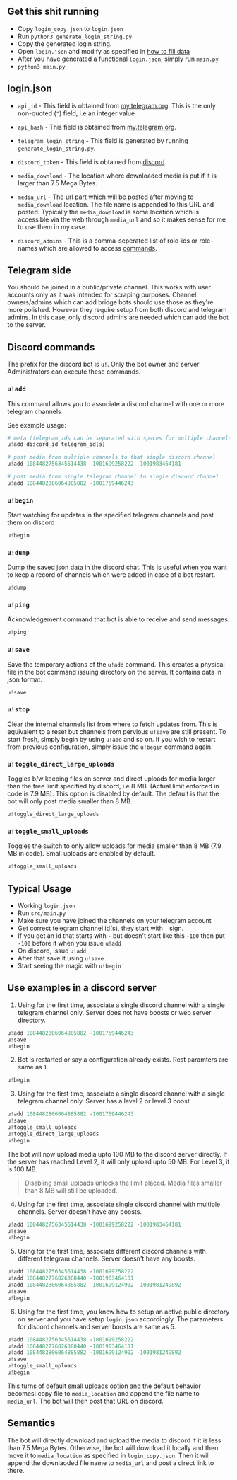 ## Get this shit running

- Copy `login_copy.json` to `login.json`
- Run `python3 generate_login_string.py`
- Copy the generated login string.
- Open `login.json` and modify as specified in [how to fill data](#login.json)
- After you have generated a functional `login.json`, simply run `main.py`
- `python3 main.py`

## login.json

- `api_id` - This field is obtained from [my.telegram.org](https://my.telegram.org). This is the only non-quoted (`"`) field, i.e an integer value

- `api_hash` - This field is obtained from [my.telegram.org](https://my.telegram.org).

- `telegram_login_string` - This field is generated by running `generate_login_string.py`.

- `discord_token` - This field is obtained from [discord](https://discord.com/developers/applications).

- `media_download` - The location where downloaded media is put if it is larger than 7.5 Mega Bytes.

- `media_url` - The url part which will be posted after moving to `media_download` location. The file name is appended to this URL and posted.
Typically the `media_download` is some location which is accessible via the
web through `media_url` and so it makes sense for me to use them in my case.

- `discord_admins` - This is a comma-seperated list of role-ids or role-names
which are allowed to access [commands](#discord-commands).


## Telegram side
You should be joined in a public/private channel. This works with user accounts only
as it was intended for scraping purposes. Channel owners/admins which can add bridge
bots should use those as they're more polished. However they require setup from both
discord and telegram admins. In this case, only discord admins are needed which can
add the bot to the server.

## Discord commands
The prefix for the discord bot is `u!`. Only the bot owner and server Administrators
can execute these commands.

### `u!add`
This command allows you to associate a discord channel with one or more telegram channels

See example usage:

```py
# meta (telegram_ids can be separated with spaces for multiple channels)
u!add discord_id telegram_id(s)
```

```py
# post media from multiple channels to that single discord channel
u!add 1084482756345614438 -1001699258222 -1001983464181
```
```py
# post media from single telegram channel to single discord channel
u!add 1084482806064885882 -1001759446243
```

### `u!begin`
Start watching for updates in the specified telegram channels and post them on discord
```py
u!begin
```

### `u!dump`
Dump the saved json data in the discord chat. This is useful when you want to keep a record
of channels which were added in case of a bot restart.
```py
u!dump
```

### `u!ping`
Acknowledgement command that bot is able to receive and send messages.
```py
u!ping
```

### `u!save`
Save the temporary actions of the `u!add` command. This creates a physical file in the bot
command issuing directory on the server. It contains data in json format.

```py
u!save
```

### `u!stop`
Clear the internal channels list from where to fetch updates from.
This is equivalent to a reset but channels from pervious `u!save`
are still present. To start fresh, simply begin by using `u!add` and 
so on. If you wish to restart from previous configuration, simply
issue the `u!begin` command again.

### `u!toggle_direct_large_uploads`
Toggles b/w keeping files on server and direct uploads for media larger than the free
limit specified by discord, i.e 8 MB. (Actual limit enforced in code is 7.9 MB). This option is disabled by default. The default is that the bot will only post
media smaller than 8 MB.
```py
u!toggle_direct_large_uploads
```

### `u!toggle_small_uploads`
Toggles the switch to only allow uploads for media smaller than 8 MB (7.9 MB in code). Small uploads are enabled by default.
```py
u!toggle_small_uploads
```

## Typical Usage
- Working `login.json`
- Run `src/main.py`
- Make sure you have joined the channels on your telegram account
- Get correct telegram channel id(s), they start with `-` sign.
- If you get an id that starts with `-` but doesn't start like this `-100`
then put `-100` before it when you issue `u!add`
- On discord, issue `u!add`
- After that save it using `u!save`
- Start seeing the magic with `u!begin`

## Use examples in a discord server

1. Using for the first time, associate a single discord channel with a single telegram channel only. Server does not have boosts or web server directory.

```py
u!add 1084482806064885882 -1001759446243
u!save
u!begin
```

2. Bot is restarted or say a configuration already exists. Rest paramters
are same as 1.
```py
u!begin
```

3. Using for the first time, associate a single discord channel with
a single telegram channel only. Server has a level 2 or level 3 boost

```py
u!add 1084482806064885882 -1001759446243
u!save
u!toggle_small_uploads
u!toggle_direct_large_uploads
u!begin
```

The bot will now upload media upto 100 MB to the discord server directly.
If the server has reached Level 2, it will only upload upto 50 MB.
For Level 3, it is 100 MB.

> Disabling small uploads unlocks the limit placed. Media files
smaller than 8 MB will still be uploaded.

4. Using for the first time, associate single discord channel with
multiple channels. Server doesn't have any boosts.

```py
u!add 1084482756345614438 -1001699258222 -1001983464181
u!save
u!begin
```

5. Using for the first time, associate different discord channels with different telegram channels. Server doesn't have any boosts.

```py
u!add 1084482756345614438 -1001699258222 
u!add 1084482776826380440 -1001983464181
u!add 1084482806064885882 -1001699124902 -1001981249892
u!save
u!begin
```

6. Using for the first time, you know how to setup an
active public directory on server and you have setup `login.json`
accordingly. The parameters for discord channels and server boosts
are same as 5.

```py
u!add 1084482756345614438 -1001699258222 
u!add 1084482776826380440 -1001983464181
u!add 1084482806064885882 -1001699124902 -1001981249892
u!save
u!toggle_small_uploads
u!begin
```

This turns of default small uploads option and the default behavior becomes:
copy file to `media_location` and append the file name to `media_url`. The bot
will then post that URL on discord.

## Semantics
The bot will directly download and upload the media to discord if it is less than 7.5 Mega Bytes.
Otherwise, the bot will download it locally and then move it to `media_location` as specified in `login_copy.json`.
Then it will append the downlaoded file name to `media_url` and post a direct link to there.